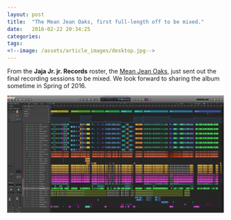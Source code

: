 ```yaml
---
layout: post
title:  "The Mean Jean Oaks, first full-length off to be mixed."
date:   2016-02-22 20:34:25
categories: 
tags: 
<!--image: /assets/article_images/desktop.jpg-->
---
```


From the **Jaja Jr. jr. Records** roster, the [Mean Jean Oaks](http://fridayinamerica.com), just sent out the final recording sessions to be mixed. We look forward to sharing the album sometime in Spring of 2016. 

![image](https://raw.githubusercontent.com/jajajrjr/jajajrjr.github.com/master/assets/images/album-logic.png)










